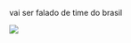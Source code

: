 vai ser falado de time  do brasil 


![](https://media.tenor.com/8zv1Wy_sWtMAAAAi/gremio-ricardinho.gif)
